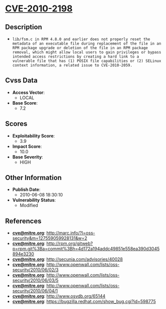 
# [CVE-2010-2198](https://cve.mitre.org/cgi-bin/cvename.cgi?name=CVE-2010-2198)

## Description

- `lib/fsm.c in RPM 4.8.0 and earlier does not properly reset the metadata of an executable file during replacement of the file in an RPM package upgrade or deletion of the file in an RPM package removal, which might allow local users to gain privileges or bypass intended access restrictions by creating a hard link to a vulnerable file that has (1) POSIX file capabilities or (2) SELinux context information, a related issue to CVE-2010-2059.`

## Cvss Data

- **Access Vector**:
  - LOCAL
- **Base Score**:
  - 7.2

## Scores

- **Exploitability Score**:
  - 3.9
- **Impact Score**:
  - 10.0
- **Base Severity**:
  - HIGH

## Other Information

- **Publish Date**:
  - 2010-06-08 18:30:10
- **Vulnerability Status**:
  - Modified

## References

- **cve@mitre.org**: http://marc.info/?l=oss-security&m=127559059928131&w=2
- **cve@mitre.org**: http://rpm.org/gitweb?p=rpm.git%3Ba=commit%3Bh=4d172a194addc49851e558ea390d3045894e3230
- **cve@mitre.org**: http://secunia.com/advisories/40028
- **cve@mitre.org**: http://www.openwall.com/lists/oss-security/2010/06/02/3
- **cve@mitre.org**: http://www.openwall.com/lists/oss-security/2010/06/03/5
- **cve@mitre.org**: http://www.openwall.com/lists/oss-security/2010/06/04/1
- **cve@mitre.org**: http://www.osvdb.org/65144
- **cve@mitre.org**: https://bugzilla.redhat.com/show_bug.cgi?id=598775
